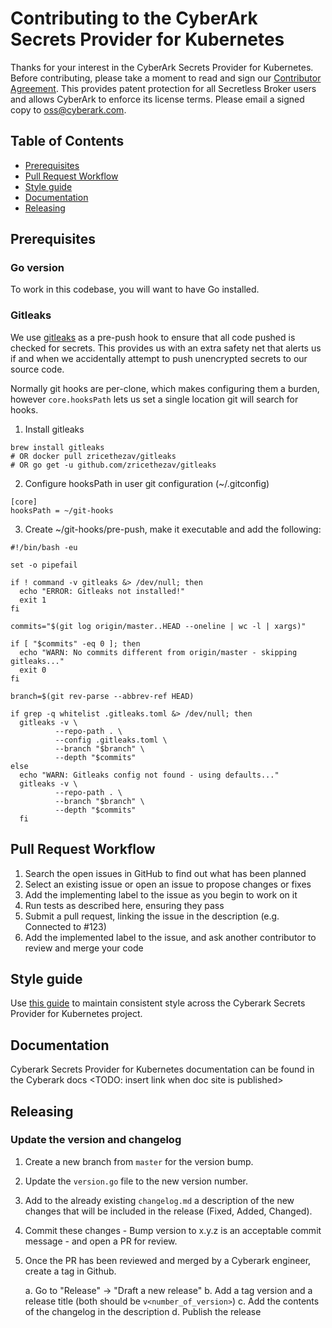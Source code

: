 # Contributing to the CyberArk Secrets Provider for Kubernetes

Thanks for your interest in the CyberArk Secrets Provider for Kubernetes. Before contributing, please take a moment to read and sign our [Contributor Agreement](Contributing_OSS/CyberArk_Open_Source_Contributor_Agreement.pdf). This provides patent protection for all Secretless Broker users and allows CyberArk to enforce its license terms. Please email a signed copy to oss@cyberark.com.

## Table of Contents

- [Prerequisites](#prerequisites)
- [Pull Request Workflow](#pullrequestworkflow)
- [Style guide](#styleguide)
- [Documentation](#documentation)
- [Releasing](#releasing)

## Prerequisites

### Go version

To work in this codebase, you will want to have Go installed.

### Gitleaks

We use [gitleaks](https://github.com/zricethezav/gitleaks) as a pre-push hook to ensure that all code pushed is checked for secrets.
This provides us with an extra safety net that alerts us if and when we accidentally attempt to push unencrypted secrets to our source code.

Normally git hooks are per-clone, which makes configuring them a burden, however `core.hooksPath` lets us set a single location git will search for hooks.

1. Install gitleaks

```terminal
brew install gitleaks
# OR docker pull zricethezav/gitleaks
# OR go get -u github.com/zricethezav/gitleaks
```

2. Configure hooksPath in user git configuration (~/.gitconfig)

```
[core]
hooksPath = ~/git-hooks
```

3. Create ~/git-hooks/pre-push, make it executable and add the following:

```terminal
#!/bin/bash -eu

set -o pipefail

if ! command -v gitleaks &> /dev/null; then
  echo "ERROR: Gitleaks not installed!"
  exit 1
fi

commits="$(git log origin/master..HEAD --oneline | wc -l | xargs)"

if [ "$commits" -eq 0 ]; then
  echo "WARN: No commits different from origin/master - skipping gitleaks..."
  exit 0
fi

branch=$(git rev-parse --abbrev-ref HEAD)

if grep -q whitelist .gitleaks.toml &> /dev/null; then
  gitleaks -v \
          --repo-path . \
          --config .gitleaks.toml \
          --branch "$branch" \
          --depth "$commits"
else
  echo "WARN: Gitleaks config not found - using defaults..."
  gitleaks -v \
          --repo-path . \
          --branch "$branch" \
          --depth "$commits"
  fi
```

## Pull Request Workflow

1. Search the open issues in GitHub to find out what has been planned
2. Select an existing issue or open an issue to propose changes or fixes
3. Add the implementing label to the issue as you begin to work on it
4. Run tests as described here, ensuring they pass
5. Submit a pull request, linking the issue in the description (e.g. Connected to #123)
6. Add the implemented label to the issue, and ask another contributor to review and merge your code

## Style guide

Use [this guide](STYLE.md) to maintain consistent style across the Cyberark Secrets Provider for Kubernetes project.

## Documentation

Cyberark Secrets Provider for Kubernetes documentation can be found in the Cyberark docs <TODO: insert link when doc site is published>

## Releasing

### Update the version and changelog

1. Create a new branch from `master` for the version bump.
2. Update the `version.go` file to the new version number.
3. Add to the already existing `changelog.md` a description of the new changes that will be included in the release (Fixed, Added, Changed).
4. Commit these changes - Bump version to x.y.z is an acceptable commit message - and open a PR for review.
5. Once the PR has been reviewed and merged by a Cyberark engineer, create a tag in Github.
    
    a. Go to "Release" -> "Draft a new release"
    b. Add a tag version and a release title (both should be `v<number_of_version>`)
    c. Add the contents of the changelog in the description
    d. Publish the release
